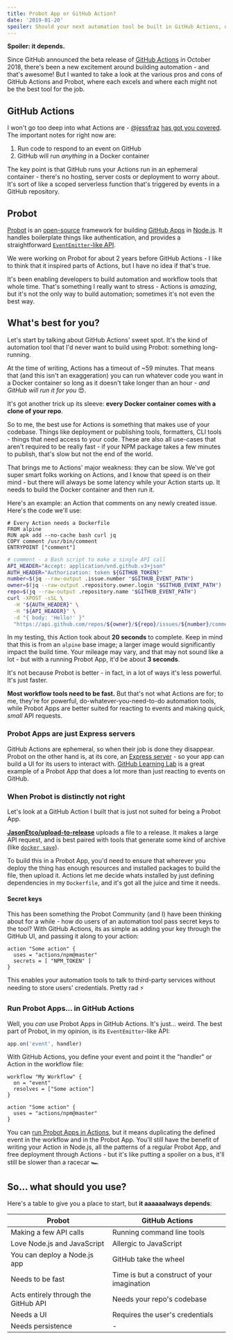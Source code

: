 ```yaml
---
title: Probot App or GitHub Action?
date: '2019-01-20'
spoiler: Should your next automation tool be built in GitHub Actions, or as a separate service with Probot?
---
```


**Spoiler: it depends.**

Since GitHub announced the beta release of [GitHub Actions](https://github.com/features/actions) in October 2018, there's been a new excitement around building automation - and that's awesome! But I wanted to take a look at the various pros and cons of GitHub Actions and Probot, where each excels and where each might not be the best tool for the job.

## GitHub Actions

I won't go too deep into what Actions are - [@jessfraz](https://twitter.com/jessfraz) [has got you covered](https://blog.jessfraz.com/post/the-life-of-a-github-action/). The important notes for right now are:

1. Run code to respond to an event on GitHub
2. GitHub will run _anything_ in a Docker container

The key point is that GitHub runs your Actions run in an ephemeral container - there's no hosting, server costs or deployment to worry about. It's sort of like a scoped serverless function that's triggered by events in a GitHub repository.

## Probot

[Probot](https://probot.github.io) is an [open-source](https://github.com/probot/probot) framework for building [GitHub Apps](https://developer.github.com/apps/) in [Node.js](https://nodejs.org). It handles boilerplate things like authentication, and provides a straightforward [`EventEmitter`-like API](https://probot.github.io/docs/hello-world/).

We were working on Probot for about 2 years before GitHub Actions - I like to think that it inspired parts of Actions, but I have no idea if that's true.

It's been enabling developers to build automation and workflow tools that whole time. That's something I really want to stress - Actions is _amazing_, but it's not the only way to build automation; sometimes it's not even the best way.

## What's best for you?

Let's start by talking about GitHub Actions' sweet spot. It's the kind of automation tool that I'd never want to build using Probot: something long-running.

At the time of writing, Actions has a timeout of ~59 minutes. That means that (and this isn't an exaggeration) you can run whatever code you want in a Docker container so long as it doesn't take longer than an hour - _and GitHub will run it for you_ 😍.

It's got another trick up its sleeve: **every Docker container comes with a clone of your repo**.

So to me, the best use for Actions is something that makes use of your codebase. Things like deployment or publishing tools, formatters, CLI tools - things that need access to your code. These are also all use-cases that aren't required to be really fast - if your NPM package takes a few minutes to publish, that's slow but not the end of the world.

That brings me to Actions' major weakness: they can be slow. We've got super smart folks working on Actions, and I know that speed is on their mind - but there will always be some latency while your Action starts up. It needs to build the Docker container and then run it.

Here's an example: an Action that comments on any newly created issue. Here's the code we'll use:

```docker
# Every Action needs a Dockerfile
FROM alpine
RUN	apk add --no-cache bash curl jq
COPY comment /usr/bin/comment
ENTRYPOINT ["comment"]
```

```bash
# comment - a Bash script to make a single API call
API_HEADER="Accept: application/vnd.github.v3+json"
AUTH_HEADER="Authorization: token ${GITHUB_TOKEN}"
number=$(jq --raw-output .issue.number "$GITHUB_EVENT_PATH")
owner=$(jq --raw-output .repository.owner.login "$GITHUB_EVENT_PATH")
repo=$(jq --raw-output .repository.name "$GITHUB_EVENT_PATH")
curl -XPOST -sSL \
  -H "${AUTH_HEADER}" \
  -H "${API_HEADER}" \
  -d "{ body: 'Hello!' }"
  "https://api.github.com/repos/${owner}/${repo}/issues/${number}/comments"
```

In my testing, this Action took about **20 seconds** to complete. Keep in mind that this is from an `alpine` base image; a larger image would significantly impact the build time. Your mileage may vary, and that may not sound like a lot - but with a running Probot App, it'd be about **3 seconds**.

It's not because Probot is better - in fact, in a lot of ways it's less powerful. It's just faster.

**Most workflow tools need to be fast.** But that's not what Actions are for; to me, they're for powerful, do-whatever-you-need-to-do automation tools, while Probot Apps are better suited for reacting to events and making quick, _small_ API requests.

### Probot Apps are just Express servers

GitHub Actions are ephemeral, so when their job is done they disappear. Probot on the other hand is, at its core, an [Express server](https://expressjs.com/) - so your app can build a UI for its users to interact with. [GitHub Learning Lab](https://lab.github.com) is a great example of a Probot App that does a lot more than just reacting to events on GitHub.

### When Probot is distinctly not right

Let's look at a GitHub Action I built that is just not suited for being a Probot App.

[**JasonEtco/upload-to-release**](https://github.com/JasonEtco/upload-to-release) uploads a file to a release. It makes a large API request, and is best paired with tools that generate some kind of archive (like [`docker save`](https://docs.docker.com/engine/reference/commandline/save/)).

To build this in a Probot App, you'd need to ensure that wherever you deploy the thing has enough resources and installed packages to build the file, then upload it. Actions let me decide whats installed by just defining dependencies in my `Dockerfile`, and it's got all the juice and time it needs.

#### Secret keys

This has been something the Probot Community (and I) have been thinking about for a while - how do users of an automation tool pass secret keys to the tool? With GitHub Actions, its as simple as adding your key through the GitHub UI, and passing it along to your action:

```hcl
action "Some action" {
  uses = "actions/npm@master"
  secrets = [ "NPM_TOKEN" ]
}
```

This enables your automation tools to talk to third-party services without needing to store users' credentials. Pretty rad ⚡

### Run Probot Apps... in GitHub Actions

Well, you _can_ use Probot Apps in GitHub Actions. It's just... weird. The best part of Probot, in my opinion, is its `EventEmitter`-like API:

```js
app.on('event', handler)
```

With GitHub Actions, you define your event and point it the "handler" or Action in the workflow file:

```hcl
workflow "My Workflow" {
  on = "event"
  resolves = ["Some action"]
}

action "Some action" {
  uses = "actions/npm@master"
}
```

You can [run Probot Apps in Actions](https://probot.github.io/docs/deployment#github-actions), but it means duplicating the defined event in the workflow and in the Probot App. You'll still have the benefit of writing your Action in Node.js, all the patterns of a regular Probot App, and free deployment through Actions - but it's like putting a spoiler on a bus, it'll still be slower than a racecar 🏎️

## So... what should you use?

Here's a table to give you a place to start, but **it aaaaaalways depends**:

| Probot                               | GitHub Actions                              |
| ------------------------------------ | ------------------------------------------- |
| Making a few API calls               | Running command line tools                  |
| Love Node.js and JavaScript          | Allergic to JavaScript                      |
| You can deploy a Node.js app         | GitHub take the wheel                       |
| Needs to be fast                     | Time is but a construct of your imagination |
| Acts entirely through the GitHub API | Needs your repo's codebase                  |
| Needs a UI                           | Requires the user's credentials             |
| Needs persistence                    | -                                           |
